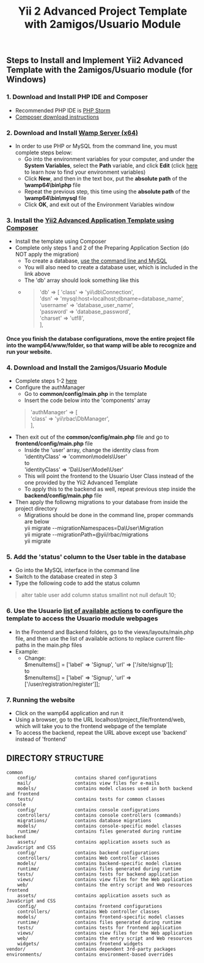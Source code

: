 <p align="center">
    <h1 align="center">Yii 2 Advanced Project Template with 2amigos/Usuario Module</h1>
    <br>
</p>


## Steps to Install and Implement Yii2 Advanced Template with the 2amigos/Usuario module (for Windows)
### 1. Download and Install PHP IDE and Composer
- Recommended PHP IDE is [PHP Storm](https://www.jetbrains.com/phpstorm/download/)
- [Composer download instructions](https://github.com/yiisoft/yii2/blob/master/docs/guide/start-installation.md#installing-composer)
### 2. Download and Install [Wamp Server (x64)](https://sourceforge.net/projects/wampserver/files/)
 - In order to use PHP or MySQL from the command line, you must complete steps below:
   - Go into the environment variables for your computer, and under the __System Variables__, select the __Path__ variable, and click __Edit__ (click [here](https://www.java.com/en/download/help/path.xml) to learn how to find your environment variables)
   - Click __New__, and then in the text box, put the __absolute path__ of the __\wamp64\bin\php__ file
   - Repeat the previous step, this time using the __absolute path__ of the __\wamp64\bin\mysql__ file
   - Click __OK__, and exit out of the Environment Variables window
### 3. Install the [Yii2 Advanced Application Template using Composer](https://github.com/yiisoft/yii2-app-advanced/blob/master/docs/guide/start-installation.md#installing-using-composer)
 - Install the template using Composer
 - Complete only steps 1 and 2 of the Preparing Application Section (do NOT apply the migration)
   - To create a database, [use the command line and MySQL](https://www.a2hosting.com/kb/developer-corner/mysql/managing-mysql-databases-and-users-from-the-command-line)
   - You will also need to create a database user, which is included in the link above
   - The 'db' array should look something like this
   - >'db' => [
                'class' => 'yii\db\Connection',<br/>
                'dsn' => 'mysql:host=localhost;dbname=database_name',<br/>
                'username' => 'database_user_name',<br/>
                'password' => 'database_password',<br/>
                'charset' => 'utf8',<br/>
            ],
#### Once you finish the database configurations, move the entire project file into the wamp64/www/folder, so that wamp will be able to recognize and run your website.
### 4. Download and Install the 2amigos/Usuario Module
 - Complete steps 1-2 [here](http://yii2-usuario.readthedocs.io/en/latest/installation/advanced-application-template/)
 - Configure the authManager
   - Go to __common/config/main.php__ in the template
   - Insert the code below into the 'components' array</br>
   >'authManager' => [</br>
   'class' => 'yii\rbac\DbManager',</br>
   ],</br>
 - Then exit out of the __common/config/main.php__ file and go to __frontend/config/main.php__ file
   - Inside the 'user' array, change the identity class from</br>
   'identityClass' => 'common\models\User' </br>
   to </br>
   'identityClass' => 'Da\User\Model\User'</br>
   - This will point the frontend to the Usuario User Class instead of the one provided by the Yii2 Advanced Template
   - To apply this to the backend as well, repeat previous step inside the __backend/config/main.php__ file
 - Then apply the followng migrations to your database from inside the project directory
   - Migrations should be done in the command line, proper commands are below<br/>
   yii migrate --migrationNamespaces=Da\User\Migration<br/>
   yii migrate --migrationPath=@yii/rbac/migrations<br/>
   yii migrate<br/>

### 5. Add the 'status' column to the User table in the database
 - Go into the MySQL interface in the command line
 - Switch to the database created in step 3
 - Type the following code to add the status column</br>
 >alter table user add column status smallint not null default 10;
### 6. Use the Usuario [list of available actions](http://yii2-usuario.readthedocs.io/en/latest/installation/available-actions/) to configure the template to access the Usuario module webpages
 - In the Frontend and Backend folders, go to the views/layouts/main.php file, and then use the list of available actions to replace current file-paths in the main.php files
 - Example:
   - Change:</br>$menuItems[] = ['label' => 'Signup', 'url' => ['/site/signup']];</br>to</br>
   $menuItems[] = ['label' => 'Signup', 'url' => ['/user/registration/register']];
### 7. Running the website
 - Click on the wamp64 application and run it
 - Using a browser, go to the URL localhost/project_file/frontend/web, which will take you to the frontend webpage of the template
 - To access the backend, repeat the URL above except use 'backend' instead of 'frontend'


DIRECTORY STRUCTURE
-------------------

```
common
    config/              contains shared configurations
    mail/                contains view files for e-mails
    models/              contains model classes used in both backend and frontend
    tests/               contains tests for common classes    
console
    config/              contains console configurations
    controllers/         contains console controllers (commands)
    migrations/          contains database migrations
    models/              contains console-specific model classes
    runtime/             contains files generated during runtime
backend
    assets/              contains application assets such as JavaScript and CSS
    config/              contains backend configurations
    controllers/         contains Web controller classes
    models/              contains backend-specific model classes
    runtime/             contains files generated during runtime
    tests/               contains tests for backend application    
    views/               contains view files for the Web application
    web/                 contains the entry script and Web resources
frontend
    assets/              contains application assets such as JavaScript and CSS
    config/              contains frontend configurations
    controllers/         contains Web controller classes
    models/              contains frontend-specific model classes
    runtime/             contains files generated during runtime
    tests/               contains tests for frontend application
    views/               contains view files for the Web application
    web/                 contains the entry script and Web resources
    widgets/             contains frontend widgets
vendor/                  contains dependent 3rd-party packages
environments/            contains environment-based overrides
```
